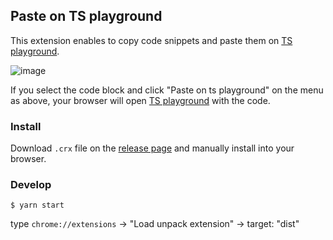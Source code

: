 ## Paste on TS playground

This extension enables to copy code snippets and paste them on [TS playground](https://www.typescriptlang.org/play).

![image](https://user-images.githubusercontent.com/15242484/107845769-73c1f800-6e21-11eb-83b1-9cd2acbcee75.png)

If you select the code block and click "Paste on ts playground" on the menu as above, your browser will open [TS playground](https://www.typescriptlang.org/play?#code/PTAEE8HsFdQZwBYwDYBNQFsCGBrApqAC4ICWcoA7pAE44BQh4ADgYXnIaALygCiAHiwDGhADy8AjtCzJRACTzJkkAOo00AGniFqJAHYBzAHxGgA) with the code.

### Install

Download `.crx` file on the [release page](https://github.com/uraway/paste-on-ts-playground/releases/) and manually install into your browser.

### Develop

```
$ yarn start
```

type `chrome://extensions` -> "Load unpack extension" -> target: "dist"
